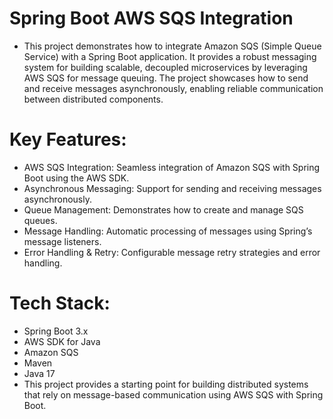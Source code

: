 # Spring Boot AWS SQS Integration
* This project demonstrates how to integrate Amazon SQS (Simple Queue Service) with a Spring Boot application. It provides a robust messaging system for building scalable, decoupled microservices by leveraging AWS SQS for message queuing. The project showcases how to send and receive messages asynchronously, enabling reliable communication between distributed components.

# Key Features:
* AWS SQS Integration: Seamless integration of Amazon SQS with Spring Boot using the AWS SDK.
* Asynchronous Messaging: Support for sending and receiving messages asynchronously.
* Queue Management: Demonstrates how to create and manage SQS queues.
* Message Handling: Automatic processing of messages using Spring’s message listeners.
* Error Handling & Retry: Configurable message retry strategies and error handling.

# Tech Stack:
* Spring Boot 3.x
* AWS SDK for Java
* Amazon SQS
* Maven
* Java 17
* This project provides a starting point for building distributed systems that rely on message-based communication using AWS SQS with Spring Boot.
